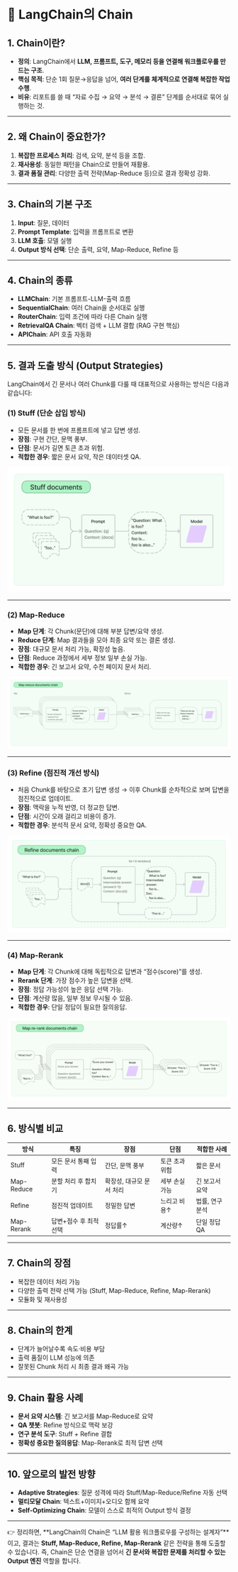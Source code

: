 # 🔎 LangChain의 Chain 
## 1. Chain이란?

* **정의**: LangChain에서 **LLM, 프롬프트, 도구, 메모리 등을 연결해 워크플로우를 만드는 구조**.
* **핵심 목적**: 단순 1회 질문→응답을 넘어, **여러 단계를 체계적으로 연결해 복잡한 작업 수행**.
* **비유**: 리포트를 쓸 때 “자료 수집 → 요약 → 분석 → 결론” 단계를 순서대로 묶어 실행하는 것.

---

## 2. 왜 Chain이 중요한가?

1. **복잡한 프로세스 처리**: 검색, 요약, 분석 등을 조합.
2. **재사용성**: 동일한 패턴을 Chain으로 만들어 재활용.
3. **결과 품질 관리**: 다양한 출력 전략(Map-Reduce 등)으로 결과 정확성 강화.

---

## 3. Chain의 기본 구조

1. **Input**: 질문, 데이터
2. **Prompt Template**: 입력을 프롬프트로 변환
3. **LLM 호출**: 모델 실행
4. **Output 방식 선택**: 단순 출력, 요약, Map-Reduce, Refine 등

---

## 4. Chain의 종류

* **LLMChain**: 기본 프롬프트-LLM-출력 흐름
* **SequentialChain**: 여러 Chain을 순서대로 실행
* **RouterChain**: 입력 조건에 따라 다른 Chain 실행
* **RetrievalQA Chain**: 벡터 검색 + LLM 결합 (RAG 구현 핵심)
* **APIChain**: API 호출 자동화

---

## 5. 결과 도출 방식 (Output Strategies)

LangChain에서 긴 문서나 여러 Chunk를 다룰 때 대표적으로 사용하는 방식은 다음과 같습니다:

### (1) Stuff (단순 삽입 방식)

* 모든 문서를 한 번에 프롬프트에 넣고 답변 생성.
* **장점**: 구현 간단, 문맥 풍부.
* **단점**: 문서가 길면 토큰 초과 위험.
* **적합한 경우**: 짧은 문서 요약, 작은 데이터셋 QA.

![images](https://github.com/KoreaEva/HOL/raw/master/AzureOpenAI/part2%20RAG/images/09.stuff.jpg)

---

### (2) Map-Reduce

* **Map 단계**: 각 Chunk(문단)에 대해 부분 답변/요약 생성.
* **Reduce 단계**: Map 결과들을 모아 최종 요약 또는 결론 생성.
* **장점**: 대규모 문서 처리 가능, 확장성 높음.
* **단점**: Reduce 과정에서 세부 정보 일부 손실 가능.
* **적합한 경우**: 긴 보고서 요약, 수천 페이지 문서 처리.

![images](https://github.com/KoreaEva/HOL/raw/master/AzureOpenAI/part2%20RAG/images/10.map_reduce.jpg)

---

### (3) Refine (점진적 개선 방식)

* 처음 Chunk를 바탕으로 초기 답변 생성 → 이후 Chunk를 순차적으로 보며 답변을 점진적으로 업데이트.
* **장점**: 맥락을 누적 반영, 더 정교한 답변.
* **단점**: 시간이 오래 걸리고 비용이 증가.
* **적합한 경우**: 분석적 문서 요약, 정확성 중요한 QA.

![images](https://github.com/KoreaEva/HOL/raw/master/AzureOpenAI/part2%20RAG/images/11.refine.jpg)

---

### (4) Map-Rerank

* **Map 단계**: 각 Chunk에 대해 독립적으로 답변과 “점수(score)”를 생성.
* **Rerank 단계**: 가장 점수가 높은 답변을 선택.
* **장점**: 정답 가능성이 높은 응답 선택 가능.
* **단점**: 계산량 많음, 일부 정보 무시될 수 있음.
* **적합한 경우**: 단일 정답이 필요한 질의응답.

![images](https://github.com/KoreaEva/HOL/raw/master/AzureOpenAI/part2%20RAG/images/12.map_rerank.jpg)

---

## 6. 방식별 비교

| 방식         | 특징            | 장점             | 단점       | 적합한 사례    |
| ---------- | ------------- | -------------- | -------- | --------- |
| Stuff      | 모든 문서 통째 입력   | 간단, 문맥 풍부      | 토큰 초과 위험 | 짧은 문서     |
| Map-Reduce | 분할 처리 후 합치기   | 확장성, 대규모 문서 처리 | 세부 손실 가능 | 긴 보고서 요약  |
| Refine     | 점진적 업데이트      | 정밀한 답변         | 느리고 비용↑  | 법률, 연구 분석 |
| Map-Rerank | 답변+점수 후 최적 선택 | 정답률↑           | 계산량↑     | 단일 정답 QA  |

---

## 7. Chain의 장점

* 복잡한 데이터 처리 가능
* 다양한 출력 전략 선택 가능 (Stuff, Map-Reduce, Refine, Map-Rerank)
* 모듈화 및 재사용성

---

## 8. Chain의 한계

* 단계가 늘어날수록 속도·비용 부담
* 출력 품질이 LLM 성능에 의존
* 잘못된 Chunk 처리 시 최종 결과 왜곡 가능

---

## 9. Chain 활용 사례

* **문서 요약 시스템**: 긴 보고서를 Map-Reduce로 요약
* **QA 챗봇**: Refine 방식으로 맥락 보강
* **연구 분석 도구**: Stuff + Refine 결합
* **정확성 중요한 질의응답**: Map-Rerank로 최적 답변 선택

---

## 10. 앞으로의 발전 방향

* **Adaptive Strategies**: 질문 성격에 따라 Stuff/Map-Reduce/Refine 자동 선택
* **멀티모달 Chain**: 텍스트+이미지+오디오 함께 요약
* **Self-Optimizing Chain**: 모델이 스스로 최적의 Output 방식 결정

---

👉 정리하면, \*\*LangChain의 Chain은 “LLM 활용 워크플로우를 구성하는 설계자”\*\*이고,
결과는 **Stuff, Map-Reduce, Refine, Map-Rerank** 같은 전략을 통해 도출할 수 있습니다.
즉, Chain은 단순 연결을 넘어서 **긴 문서와 복잡한 문제를 처리할 수 있는 Output 엔진** 역할을 합니다.